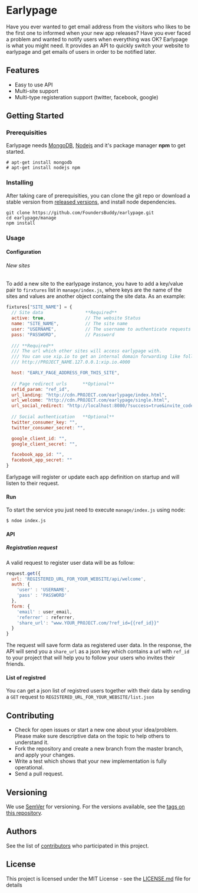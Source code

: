 # Earlypage

Have you ever wanted to get email address from the visitors who likes to be the
first one to informed when your new app releases? Have you ever faced a problem
and wanted to notify users when everything was OK? Earlypage is what you might
need. It provides an API to quickly switch your website to earlypage and get
emails of users in order to be notified later.

## Features

- Easy to use API
- Multi-site support
- Multi-type registeration support (twitter, facebook, google)

## Getting Started

### Prerequisities

Earlypage needs [MongoDB](http;//mongodb.com), [Nodejs](http://nodejs.org) and
it's package manager **npm** to get started.

```
# apt-get install mongodb
# apt-get install nodejs npm
```

### Installing

After taking care of prerequisities, you can clone the git repo or download a
stable version from [released versions](https://github.com/FoundersBuddy/earlypage/releases), 
and install node dependencies.

```
git clone https://github.com/FoundersBuddy/earlypage.git
cd earlypage/manage
npm install
```

### Usage

#### Configuration

###### New sites

To add a new site to the earlypage instance, you have to add a key/value pair to
`firxtures` list in `manage/index.js`, where keys are the name of the sites and
values are another object containg the site data. As an example:

```javascript
fixtures["SITE_NAME"] = {
  // Site data                **Required**
  active: true,               // The website Status
  name: "SITE_NAME",          // The site name
  user: "USERNAME",           // The username to authenticate requests
  pass: "PASSWORD",           // Password
  
  /// **Required**
  /// The url which other sites will access earlypage with. 
  /// You can use xip.io to get an internal domain forwarding like following:
  /// http://PROJECT_NAME.127.0.0.1:xip.io.4000

  host: "EARLY_PAGE_ADDRESS_FOR_THIS_SITE",
  
  // Page redirect urls      **Optional**
  refid_param: "ref_id",
  url_landing: "http://cdn.PROJECT.com/earlypage/index.html",
  url_welcome: "http://cdn.PROJECT.com/earlypage/single.html",
  url_social_redirect: "http://localhost:8080/?success=true&invite_code=%s&token=%s",
  
  // Social authentication   **Optional**
  twitter_consumer_key: "",
  twitter_consumer_secret: "",

  google_client_id: "",
  google_client_secret: "",

  facebook_app_id: "",
  facebook_app_secret: ""
}
```

Earlypage will register or update each app definition on startup and will listen to their request.

#### Run

To start the service you just need to execute `manage/index.js` using node:

```bash
$ ndoe index.js
```

#### API
##### Registration request
A valid request to register user data will be as follow:

```javascript
request.get({
  url: 'REGISTERED_URL_FOR_YOUR_WEBSITE/api/welcome',
  auth: {
    'user' : 'USERNAME',
    'pass' : 'PASSWORD'
  },
  form: {
    'email' : user_email,
    'referrer' : referrer,
    'share_url': "www.YOUR_PROJECT.com/?ref_id={{ref_id}}"
  }
}
```

The request will save form data as registered user data. In the response, the
API will send you a `share_url` as a json key which contains a url with `ref_id`
to your project that will help you to follow your users who invites their friends. 

#### List of registred

You can get a json list of registred users together with their data by sending a
`GET` request to `REGISTERED_URL_FOR_YOUR_WEBSITE/list.json`

## Contributing

- Check for open issues or start a new one about your idea/problem. Please make sure descriptive data on the topic to help others to understand it.
- Fork the repository and create a new branch from the master branch, and apply your changes.
- Write a test which shows that your new implementation is fully operational.
- Send a pull request.

## Versioning

We use [SemVer](http://semver.org/) for versioning. For the versions available, see the [tags on this repository](https://github.com/FoundersBuddy/earlypage/releases). 

## Authors

See the list of [contributors](https://github.com/FoundersBuddy/earlypage/graphs/contributors) who participated in this project.

## License

This project is licensed under the MIT License - see the [LICENSE.md](LICENSE.md) file for details
